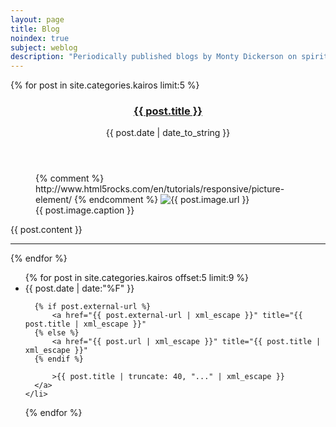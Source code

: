 ```yaml
---
layout: page
title: Blog
noindex: true
subject: weblog
description: "Periodically published blogs by Monty Dickerson on spiritual topics"
---
```


<section class="posts">
  {% for post in site.categories.kairos limit:5 %}
  <article class="post">
    <header>
      <h1 class="post-title">
        <a href="{{ post.url }}">
          {{ post.title }}
        </a>
      </h1>
      <span class="post-date">{{ post.date | date_to_string }}</span>
    </header>
    <figure class="hidden page-pic">
      <picture>{% comment %} http://www.html5rocks.com/en/tutorials/responsive/picture-element/ {% endcomment %}
        <img
          src="{{ site.baseurl }}{{ post.image.url }}"
          alt="{{ post.image.url }}"
          class="{{ post.image.class }}"
          style="{{ post.image.style }}"
        />
      </picture>
      <figcaption>{{ post.image.caption }}</figcaption>
    </figure>
    {{ post.content }}
  </article>
  <hr/>
  {% endfor %}
</section>

<section id="archive">
  <ul class="past">
  {% for post in site.categories.kairos offset:5 limit:9 %}
    <li>
      <time>{{ post.date | date:"%F" }}</time>

      {% if post.external-url %}
          <a href="{{ post.external-url | xml_escape }}" title="{{ post.title | xml_escape }}"
      {% else %}
          <a href="{{ post.url | xml_escape }}" title="{{ post.title | xml_escape }}"
      {% endif %}

          >{{ post.title | truncate: 40, "..." | xml_escape }}
      </a>
    </li>
  {% endfor %}
  </ul>
</section>

